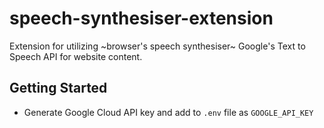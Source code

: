 # speech-synthesiser-extension
Extension for utilizing ~browser's speech synthesiser~ Google's Text to Speech API for website content.

## Getting Started
* Generate Google Cloud API key and add to `.env` file as `GOOGLE_API_KEY`
